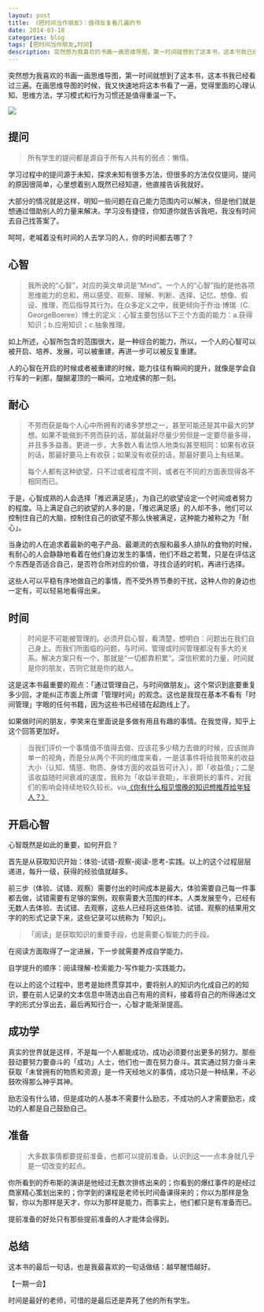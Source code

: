 ```yaml
---
layout: post
title: 《把时间当作朋友》：值得反复看几遍的书
date: 2014-03-18
categories: blog
tags: [把时间当作朋友,时间]
description: 突然想为我喜欢的书画一画思维导图，第一时间就想到了这本书，这本书我已经看过三遍。在画思维导图的时候，我又快速地将这本书看了一遍，觉得里面的心理认知、思维方法，学习模式和行为习惯还是值得重温一下。
---
```




突然想为我喜欢的书画一画思维导图，第一时间就想到了这本书，这本书我已经看过三遍。在画思维导图的时候，我又快速地将这本书看了一遍，觉得里面的心理认知、思维方法，学习模式和行为习惯还是值得重温一下。

![](http://openmindclub.qiniudn.com/omt/TimeAsFriendMindMap.jpg)

## 提问

>所有学生的提问都是源自于所有人共有的弱点：懒惰。

学习过程中的提问源于未知，探求未知有很多方法，但很多的方法仅仅提问，提问的原因很简单，心里想着别人既然已经知道，他直接告诉我就好。

大部分的情况就是这样，明知一些问题在自己能力范围内可以解决，但是他们就是想通过借助别人的力量来解决。学习没有捷径，你知道你就告诉我吧，我没有时间去自己找答案了。

呵呵，老喊着没有时间的人去学习的人，你的时间都去哪了？

## 心智

>我所说的“心智”，对应的英文单词是“Mind”。一个人的“心智”指的是他各项思维能力的总和，用以感受、观察、理解、判断、选择、记忆、想像、假设、推理，而后指导其行为。在众多定义之中，我更倾向于乔治·博瑞（C. GeorgeBoeree）博士的定义：心智主要包括以下三个方面的能力：a.获得知识；b.应用知识；c.抽象推理。

如上所述，心智所包含的范围很大，是一种综合的能力，所以，一个人的心智可以被开启、培养、发展，可以被重建，再进一步可以被反复重建。

人的心智在开启的时候或者被重建的时候，能力往往有瞬间的提升，就像是学会自行车的一刹那，醍醐灌顶的一瞬间，立地成佛的那一刻。

## 耐心

>不劳而获是每个人心中所拥有的诸多梦想之一，甚至可能还是其中最大的梦想。如果不能做到不劳而获的话，那就最好尽量少劳但是一定要尽量多得，并且多多益善。更进一步，大多数人看法惊人地类似甚至相同：如果有收获的话，那最好要马上有收获；如果没有收获的话，那最好要马上有结果。
>
>每个人都有这种欲望，只不过或者程度不同，或者在不同的方面表现得各不相同而已。

于是，心智成熟的人会选择「推迟满足感」，为自己的欲望设定一个时间或者努力的程度。马上满足自己的欲望的人多的是，「推迟满足感」的人却不多，他们可以控制住自己的大脑，控制住自己的欲望不那么快被满足，这种能力被称之为「耐心」。

当身边的人在追求着最新的电子产品、最潮流的衣服和最多人排队的食物的时候，有耐心的人会静静地看着在他们身边发生的事情，他们不趋之若鹜，只是在评估这个东西是否适合自己，是否符合所对应的价值，寻找合适的时机，再进行选择。

这些人可以平稳有序地做自己的事情，而不受外界节奏的干扰，这种人你的身边也一定有，可以轻易地看得出来。

## 时间

>时间是不可能被管理的。必须开启心智，看清楚，想明白：问题出在我们自己身上。而我们所面临的问题，与时间、管理或时间管理都没有多大的关系。解决方案只有一个，那就是“一切都靠积累”。深信积累的力量，时间就是你的朋友，否则它就是你的敌人。

这是这本书最重要的观点：「通过管理自己，与时间做朋友」。这个常识到底要重复多少回，才能纠正市面上所谓「管理时间」的观念。这也是我现在基本不看有「时间管理」字眼的任何书籍，因为这些书已经错在起跑线上了。

如果做时间的朋友，李笑来在里面说是多做有用且有趣的事情。在我觉得，知乎上这个回答更加好。

>当我们评价一个事情值不值得去做、应该花多少精力去做的时候，应该抛弃单一的视角，而是分从两个不同的维度来看，一是该事件将给我带来的收益大小（认知、情感、物质、身体方面的收益皆可计入），即「收益值」；二是该收益随时间衰减的速度，我称为「收益半衰期」，半衰期长的事件，对我们的影响会持续地较久较长。via[《你有什么相见恨晚的知识想推荐给年轻人？》](http://www.zhihu.com/question/22238159/answer/20750109)

## 开启心智

心智既然是如此的重要，如何开启？

首先是从获取知识开始：体验-试错-观察-阅读-思考-实践。以上的这个过程层层递进，每升一级，获得的经验值就越多。

前三步（体验、试错、观察）需要付出的时间成本是最大，体验需要自己每一件事都去做，试错需要有足够的案例，观察需要大范围的样本。人类发展至今，已经有无数人去体验、去试错、去观察，这些人已经将这些体验、试错、观察的结果用文字的的形式记录下来，这些记录可以统称为「知识」。

>「阅读」是获取知识的重要手段，也是需要心智能力的手段。

在阅读方面取得了一定进展，下一步就需要养成自学能力。

自学提升的顺序：阅读理解-检索能力-写作能力-实践能力。

在以上的这个过程中，思考是始终贯穿其中，要将别人的知识内化成自己的的知识，要在前人记录的文本信息中筛选出自己有用的资料，接着将自己的所得通过文字的形式分享出去，最后再知行合一，心智才能渐渐提高。

## 成功学

真实的世界就是这样，不是每一个人都能成功，成功必须要付出更多的努力。那些鼓动要努力要奋斗的「成功」人士，他们也一直在努力奋斗。其实通过努力奋斗来获取「未曾拥有的物质和资源」是一件天经地义的事情，成功只是一种结果，不必鼓吹得那么神乎其神。

励志没有什么错，但是成功的人基本不需要什么励志，不成功的人才需要励志，成功的人都是自己鼓励自己。

## 准备

>大多数事情都要提前准备，也都可以提前准备。认识到这一一点本身就几乎是一切改变的起点。

你所看到的乔布斯的演讲是他经过无数次排练出来的；你看到的爆红事件的是经过商家精心策划出来的；你学到的课程是老师长时间备课得来的；你以为那样是急智，你以为那样是天才，你以为那样是能力，而事实上，他们都只是有准备而已。

提前准备的好处只有那些提前准备的人才能体会得到。

## 总结

这本书的最后一句话，也是我最喜欢的一句话做结：越早醒悟越好。


【一期一会】

时间是最好的老师，可惜的是最后还是弄死了他的所有学生。








